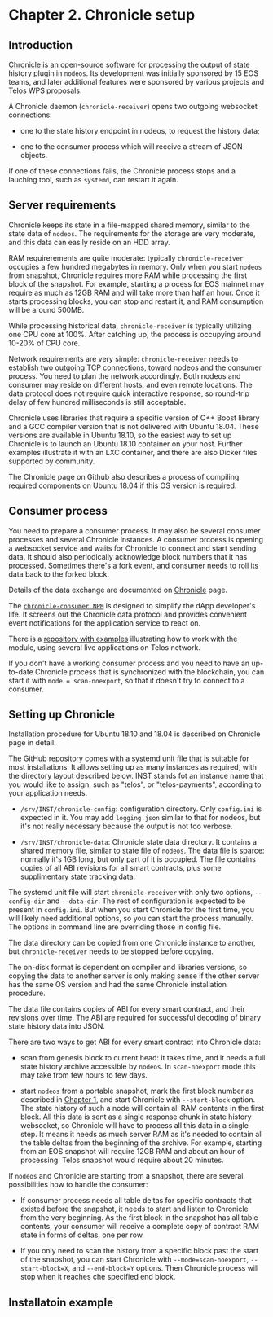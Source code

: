 # Chapter 2. Chronicle setup

## Introduction

[Chronicle](https://github.com/EOSChronicleProject/eos-chronicle) is
an open-source software for processing the output of state history
plugin in `nodeos`. Its development was initially sponsored by 15 EOS
teams, and later additional features were sponsored by various
projects and Telos WPS proposals.

A Chronicle daemon (`chronicle-receiver`) opens two outgoing websocket
connections:

* one to the state history endpoint in nodeos, to request the history
  data;

* one to the consumer process which will receive a stream of JSON
  objects.

If one of these connections fails, the Chronicle process stops and a
lauching tool, such as `systemd`, can restart it again.


## Server requirements

Chronicle keeps its state in a file-mapped shared memory, similar to
the state data of `nodeos`. The requirements for the storage are very
moderate, and this data can easily reside on an HDD array.

RAM requirerements are quite moderate: typically `chronicle-receiver`
occupies a few hundred megabytes in memory. Only when you start
`nodeos` from snapshot, Chronicle requires more RAM while processing
the first block of the snapshot. For example, starting a process for
EOS mainnet may require as much as 12GB RAM and will take more than
half an hour. Once it starts processing blocks, you can stop and
restart it, and RAM consumption will be around 500MB.

While processing historical data, `chronicle-receiver` is typically
utilizing one CPU core at 100%. After catching up, the process is
occupying around 10-20% of CPU core.

Network requirements are very simple: `chronicle-receiver` needs to
establish two outgoing TCP connections, toward nodeos and the consumer
process. You need to plan the network accordingly. Both nodeos and
consumer may reside on different hosts, and even remote locations. The
data protocol does not require quick interactive response, so
round-trip delay of few hundred milliseconds is still acceptable.

Chronicle uses libraries that require a specific version of C++ Boost
library and a GCC compiler version that is not delivered with Ubuntu
18.04. These versions are available in Ubuntu 18.10, so the easiest
way to set up Chronicle is to launch an Ubuntu 18.10 container on your
host. Further examples illustrate it with an LXC container, and there
are also Dicker files supported by community.

The Chronicle page on Github also describes a process of compiling
required components on Ubuntu 18.04 if this OS version is required.


## Consumer process

You need to prepare a consumer process. It may also be several
consumer processes and several Chronicle instances. A consumer prcoess
is opening a websocket service and waits for Chronicle to connect and
start sending data. It should also periodically acknowledge block
numbers that it has processed. Sometimes there's a fork event, and
consumer needs to roll its data back to the forked block.

Details of the data exchange are documented on
[Chronicle](https://github.com/EOSChronicleProject/eos-chronicle)
page.

The [`chronicle-consumer
NPM`](https://www.npmjs.com/package/chronicle-consumer) is designed to
simplify the dApp developer's life. It screens out the Chronicle data
protocol and provides convenient event notifications for the
application service to react on.


There is a [repository with
examples](https://github.com/EOSChronicleProject/chronicle-consumer-npm-examples)
illustrating how to work with the module, using several live
applications on Telos network.

If you don't have a working consumer process and you need to have an
up-to-date Chronicle process that is synchronized with the blockchain,
you can start it with `mode = scan-noexport`, so that it doesn't try
to connect to a consumer.


## Setting up Chronicle

Installation procedure for Ubuntu 18.10 and 18.04 is described on
Chronicle page in detail.

The GitHub repository comes with a systemd unit file that is suitable
for most installations. It allows setting up as many instances as
required, with the directory layout described below. INST stands fot
an instance name that you would like to assign, such as "telos", or
"telos-payments", according to your application needs.

* `/srv/INST/chronicle-config`: configuration directory. Only
  `config.ini` is expected in it. You may add `logging.json` similar
  to that for nodeos, but it's not really necessary because the output
  is not too verbose.

* `/srv/INST/chronicle-data`: Chronicle state data directory. It
  contains a shared memory file, similar to state file of
  `nodeos`. The data file is sparce: normally it's 1GB long, but only
  part of it is occupied. The file contains copies of all ABI
  revisions for all smart contracts, plus some supplimentary state
  tracking data.


The systemd unit file will start `chronicle-receiver` with only two
options, `--config-dir` and `--data-dir`. The rest of configuration is
expected to be present in `config.ini`. But when you start Chronicle
for the first time, you will likely need additional options, so you
can start the process manually. The options in command line are
overriding those in config file.

The data directory can be copied from one Chronicle instance to
another, but `chronicle-receiver` needs to be stopped before copying.

The on-disk format is dependent on compiler and libraries versions, so
copying the data to another server is only making sense if the other
server has the same OS version and had the same Chronicle installation
procedure.

The data file contains copies of ABI for every smart contract, and
their revisions over time. The ABI are required for successful
decoding of binary state history data into JSON.

There are two ways to get ABI for every smart contract into Chronicle
data:

* scan from genesis block to current head: it takes time, and it needs
  a full state history archive accessible by `nodeos`. In
  `scan-noexport` mode this may take from few hours to few days.

* start `nodeos` from a portable snapshot, mark the first block number
  as described in [Chapter 1](01_nodeos_server_setup.md), and start
  Chronicle with `--start-block` option. The state history of such a
  node will contain all RAM contents in the first block. All this data
  is sent as a single response chunk in state history websocket, so
  Chronicle will have to process all this data in a single step. It
  means it needs as much server RAM as it's needed to contain all the
  table deltas from the beginning of the archive. For example,
  starting from an EOS snapshot will require 12GB RAM and about an
  hour of processing. Telos snapshot would require about 20 minutes.


If `nodeos` and Chronicle are starting from a snapshot, there are
several possibilities how to handle the consumer:

* If consumer process needs all table deltas for specific contracts
  that existed before the snapshot, it needs to start and listen to
  Chronicle from the very beginning. As the first block in the
  snapshot has all table contents, your consumer will receive a
  complete copy of contract RAM state in forms of deltas, one per row.

* If you only need to scan the history from a specific block past the
  start of the snapshot, you can start Chronicle with
  `--mode=scan-noexport`, `--start-block=X`, and `--end-block=Y`
  options. Then Chronicle process will stop when it reaches che
  specified end block.
  

## Installatoin example









